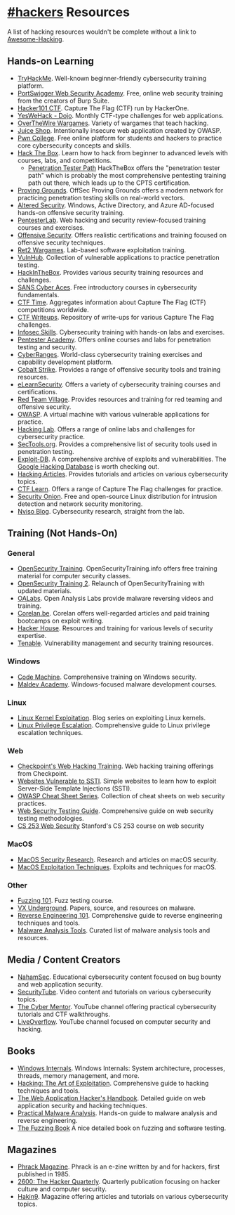 # [#hackers](https://web.libera.chat/#hackers) Resources

A list of hacking resources wouldn't be complete without a link to [Awesome-Hacking](https://github.com/Hack-with-Github/Awesome-Hacking).

## Hands-on Learning

- [TryHackMe](https://tryhackme.com/). Well-known beginner-friendly cybersecurity training platform.
- [PortSwigger Web Security Academy](https://portswigger.net/web-security). Free, online web security training from the creators of Burp Suite.
- [Hacker101 CTF](https://ctf.hacker101.com/). Capture The Flag (CTF) run by HackerOne.
- [YesWeHack - Dojo](https://dojo-yeswehack.com/). Monthly CTF-type challenges for web applications.
- [OverTheWire Wargames](https://overthewire.org/wargames/). Variety of wargames that teach hacking.
- [Juice Shop](https://github.com/juice-shop/juice-shop). Intentionally insecure web application created by OWASP.
- [Pwn College](https://pwn.college/). Free online platform for students and hackers to practice core cybersecurity concepts and skills.
- [Hack The Box](https://www.hackthebox.com/). Learn how to hack from beginner to advanced levels with courses, labs, and competitions.
     - [Penetration Tester Path](https://academy.hackthebox.com/path/preview/penetration-tester) HackTheBox offers the "penetration tester path" which is probably the most comprehensive pentesting training path out there, which leads up to the CPTS certification.
- [Proving Grounds](https://www.offsec.com/labs/). OffSec Proving Grounds offers a modern network for practicing penetration testing skills on real-world vectors.
- [Altered Security](https://www.alteredsecurity.com/trainings). Windows, Active Directory, and Azure AD-focused hands-on offensive security training.
- [PentesterLab](https://pentesterlab.com/). Web hacking and security review-focused training courses and exercises.
- [Offensive Security](https://www.offsec.com/courses-and-certifications/). Offers realistic certifications and training focused on offensive security techniques.
- [Ret2 Wargames](https://wargames.ret2.systems/). Lab-based software exploitation training.
- [VulnHub](https://www.vulnhub.com/). Collection of vulnerable applications to practice penetration testing.
- [HackInTheBox](https://www.hackinthebox.org/). Provides various security training resources and challenges.
- [SANS Cyber Aces](https://www.cyberaces.org/). Free introductory courses in cybersecurity fundamentals.
- [CTF Time](https://ctftime.org/). Aggregates information about Capture The Flag (CTF) competitions worldwide.
- [CTF Writeups](https://ctf-wiki.org/en/). Repository of write-ups for various Capture The Flag challenges.
- [Infosec Skills](https://www.infosecinstitute.com/skills/). Cybersecurity training with hands-on labs and exercises.
- [Pentester Academy](https://www.pentesteracademy.com/). Offers online courses and labs for penetration testing and security.
- [CyberRanges](https://www.cyberranges.com/). World-class cybersecurity training exercises and capability development platform.
- [Cobalt Strike](https://www.cobaltstrike.com/). Provides a range of offensive security tools and training resources.
- [eLearnSecurity](https://www.elearnsecurity.com/). Offers a variety of cybersecurity training courses and certifications.
- [Red Team Village](https://redteamvillage.io/). Provides resources and training for red teaming and offensive security.
- [OWASP](https://owasp.org/). A virtual machine with various vulnerable applications for practice.
- [Hacking Lab](https://www.hacking-lab.com/). Offers a range of online labs and challenges for cybersecurity practice.
- [SecTools.org](https://sectools.org/). Provides a comprehensive list of security tools used in penetration testing.
- [Exploit-DB](https://www.exploit-db.com/). A comprehensive archive of exploits and vulnerabilities. The [Google Hacking Database](https://www.exploit-db.com/google-hacking-database) is worth checking out.
- [Hacking Articles](https://www.hackingarticles.in/). Provides tutorials and articles on various cybersecurity topics.
- [CTF Learn](https://ctflearn.com/). Offers a range of Capture The Flag challenges for practice.
- [Security Onion](https://securityonion.net/). Free and open-source Linux distribution for intrusion detection and network security monitoring.
- [Nviso Blog](https://blog.nviso.eu/). Cybersecurity research, straight from the lab.

## Training (Not Hands-On)

### General

- [OpenSecurity Training](https://opensecuritytraining.info/Welcome.html). OpenSecurityTraining.info offers free training material for computer security classes.
- [OpenSecurity Training 2](https://p.ost2.fyi/courses). Relaunch of OpenSecurityTraining with updated materials.
- [OALabs](https://www.openanalysis.net/). Open Analysis Labs provide malware reversing videos and training.
- [Corelan.be](https://www.corelan.be/index.php/articles/). Corelan offers well-regarded articles and paid training bootcamps on exploit writing.
- [Hacker House](https://www.hacker.house/). Resources and training for various levels of security expertise.
- [Tenable](https://www.tenable.com/). Vulnerability management and security training resources.


### Windows

- [Code Machine](https://www.codemachine.com/training.html). Comprehensive training on Windows security.
- [Maldev Academy](https://maldevacademy.com/). Windows-focused malware development courses.

### Linux

- [Linux Kernel Exploitation](https://sam4k.com/kernel-exploitation/). Blog series on exploiting Linux kernels.
- [Linux Privilege Escalation](https://book.hacktricks.xyz/linux-hardening/privilege-escalation). Comprehensive guide to Linux privilege escalation techniques.

### Web

- [Checkpoint's Web Hacking Training](https://www.checkpoint.com/resources/items/hacking-points-advanced-web-hacking-course?w=c778b). Web hacking training offerings from Checkpoint.
- [Websites Vulnerable to SSTI](https://github.com/DiogoMRSilva/websitesVulnerableToSSTI/tree/master). Simple websites to learn how to exploit Server-Side Template Injections (SSTI).
- [OWASP Cheat Sheet Series](https://cheatsheetseries.owasp.org/). Collection of cheat sheets on web security practices.
- [Web Security Testing Guide](https://owasp.org/www-project-web-security-testing-guide/). Comprehensive guide on web security testing methodologies.
- [CS 253 Web Security](https://web.stanford.edu/class/cs253/) Stanford's CS 253 course on web security

### MacOS

- [MacOS Security Research](https://github.com/0xmachos/macOS-Security-Research). Research and articles on macOS security.
- [MacOS Exploitation Techniques](https://www.exploit-db.com/exploits?platform=mac). Exploits and techniques for macOS.

### Other

- [Fuzzing 101](https://github.com/antonio-morales/Fuzzing101). Fuzz testing course.
- [VX Underground](https://github.com/vxunderground). Papers, source, and resources on malware.
- [Reverse Engineering 101](https://malwareunicorn.org/workshops/re101.html#0). Comprehensive guide to reverse engineering techniques and tools.
- [Malware Analysis Tools](https://expertinsights.com/insights/the-top-malware-analysis-tools/). Curated list of malware analysis tools and resources.

## Media / Content Creators

- [NahamSec](https://www.youtube.com/channel/UCCZDt7MuC3Hzs6IH4xODLBw). Educational cybersecurity content focused on bug bounty and web application security.
- [SecurityTube](http://www.securitytube.net/). Video content and tutorials on various cybersecurity topics.
- [The Cyber Mentor](https://www.youtube.com/c/TheCyberMentor). YouTube channel offering practical cybersecurity tutorials and CTF walkthroughs.
- [LiveOverflow](https://www.youtube.com/c/LiveOverflow). YouTube channel focused on computer security and hacking.

## Books

- [Windows Internals](https://www.amazon.com/Windows-Internals-Part-architecture-management/dp/0735684189/). Windows Internals: System architecture, processes, threads, memory management, and more.
- [Hacking: The Art of Exploitation](https://www.amazon.com/Hacking-Art-Exploitation-Jon-Erickson/dp/1593271441). Comprehensive guide to hacking techniques and tools.
- [The Web Application Hacker's Handbook](https://www.amazon.com/Web-Application-Hackers-Handbook-Defending/dp/1118026470/). Detailed guide on web application security and hacking techniques.
- [Practical Malware Analysis](https://www.amazon.com/Practical-Malware-Analysis-Hands-Dissecting/dp/1593272901). Hands-on guide to malware analysis and reverse engineering.
- [The Fuzzing Book](https://www.fuzzingbook.org/) A nice detailed book on fuzzing and software testing.

## Magazines

- [Phrack Magazine](https://phrack.org/). Phrack is an e-zine written by and for hackers, first published in 1985.
- [2600: The Hacker Quarterly](https://2600.com/). Quarterly publication focusing on hacker culture and computer security.
- [Hakin9](https://hakin9.org/). Magazine offering articles and tutorials on various cybersecurity topics.
